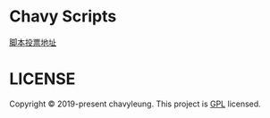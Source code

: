 # Chavy Scripts

[脚本投票地址](https://t.me/chavyscripts)

# LICENSE
Copyright © 2019-present chavyleung. This project is [GPL](https://github.com/chavyleung/scripts/blob/master/LICENSE) licensed.